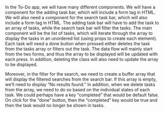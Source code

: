 In the To-Do app, we will have many different components. We will have a component for the adding task bar, which will include a form tag in HTML. We will also need a component for the search task bar, which will also include a form tag in HTML. The adding task bar will have to add the task to an array of tasks, while the search task bar will filter the tasks. The main component will be the list of tasks, which will iterate through the array to display the tasks in an unordered list (using props to create each element). Each task will need a done button when pressed either deletes the task from the tasks array or filters out the task. The data flow will mainly start from the two forms, and thus the array to be displayed will be updated with each press. In addition, deleting the class will also need to update the array to be displayed. 

Moreover, in the filter for the search, we need to create a buffer array that will display the filtered searches from the search bar. If this array is empty, we’ll need to display “No results found.” In addition, when we delete tasks from the array, we need to do so based on the individual states of each task. We could perhaps have a key “completed” that would be default false. On click for the “done” button, then the “completed” key would be true and then the task would no longer be shown in tasks. 